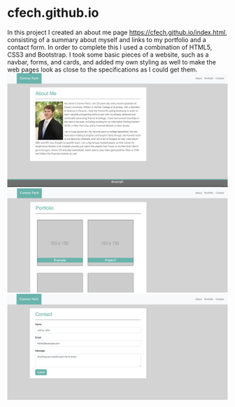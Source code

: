 # cfech.github.io
In this project I created an about me page https://cfech.github.io/index.html, consisting of a summary about myself and links to my portfolio and a contact form.
In order to complete this I used a combination of HTML5, CSS3 and Bootstrap. I took some basic pieces of a website, such as a navbar, forms, and cards, and added my own styling as well to make the web pages look as close to the specifications as I could get them. 
![About Me Page ](aboutme.png)
![Portfolio Page](portfolio.png)
![Conatact Page](contact.png)
